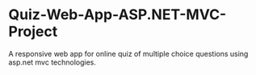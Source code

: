 # Quiz-Web-App-ASP.NET-MVC-Project
 A responsive web app for online quiz of multiple choice questions using asp.net mvc technologies.
